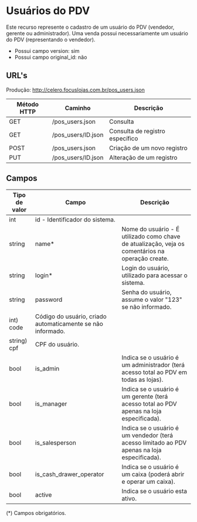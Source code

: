 # Usuários do PDV

Este recurso represente o cadastro de um usuário do PDV (vendedor, gerente ou administrador). Uma venda possui necessariamente um usuário do PDV (representando o vendedor).

* Possui campo version: sim
* Possui campo original_id: não

## URL's

Produção: http://celero.focuslojas.com.br/pos_users.json

Método HTTP | Caminho | Descrição
--|--|--
GET | /pos_users.json | Consulta
GET | /pos_users/ID.json | Consulta de registro específico
POST | /pos_users.json | Criação de um novo registro
PUT | /pos_users/ID.json | Alteração de um registro

## Campos

Tipo de valor | Campo | Descrição
--|--|--
int | id - Identificador do sistema.
string | name* | Nome do usuário - É utilizado como chave de atualização, veja os comentários na operação create.
string | login* | Login do usuário, utilizado para acessar o sistema.
string | password | Senha do usuário, assume o valor "123" se não informado.
int) code | Código do usuário, criado automaticamente se não informado.
string) cpf | CPF do usuário.
bool | is_admin | Indica se o usuário é um administrador (terá acesso total ao PDV em todas as lojas).
bool | is_manager | Indica se o usuário é um gerente (terá acesso total ao PDV apenas na loja especificada).
bool | is_salesperson | Indica se o usuário é um vendedor (terá acesso limitado ao PDV apenas na loja especificada).
bool | is_cash_drawer_operator | Indica se o usuário é um caixa (poderá abrir e operar um caixa).
bool | active | Indica se o usuário esta ativo.

(\*) Campos obrigatórios.
